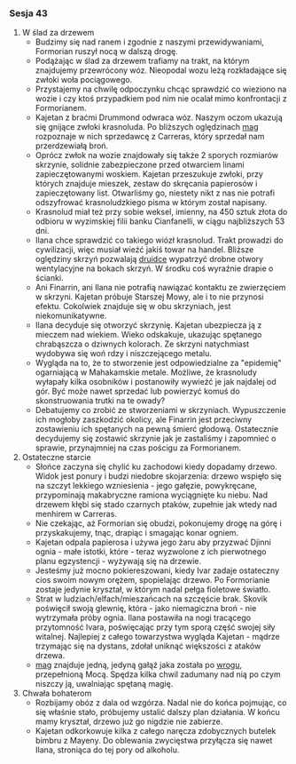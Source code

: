### Sesja 43
1. W ślad za drzewem
    - Budzimy się nad ranem i zgodnie z naszymi przewidywaniami, Formorian ruszył nocą w dalszą drogę.
    - Podążając w ślad za drzewem trafiamy na trakt, na którym znajdujemy przewrócony wóz. Nieopodal wozu leżą rozkładające się zwłoki woła pociągowego. 
    - Przystajemy na chwilę odpoczynku chcąc sprawdzić co wieziono na wozie i czy ktoś przypadkiem pod nim nie ocalał mimo konfrontacji z Formorianem.
    - Kajetan z braćmi Drummond odwraca wóz. Naszym oczom ukazują się gnijące zwłoki krasnoluda. Po bliższych oględzinach [mag](Kajetan) rozpoznaje w nich sprzedawcę z Carreras, który sprzedał nam przerdzewiałą broń.
    - Oprócz zwłok na wozie znajdowały się także 2 sporych rozmiarów skrzynie, solidnie zabezpieczone przed otwarciem linami zapieczętowanymi woskiem. Kajetan przeszukuje zwłoki, przy których znajduje mieszek, zestaw do skręcania papierosów i zapieczętowany list. Otwarliśmy go, niestety nikt z nas nie potrafi odszyfrować krasnoludzkiego pisma w którym został napisany.
    - Krasnolud miał też przy sobie weksel, imienny, na 450 sztuk złota do odbioru w wyzimskiej filii banku Cianfanelli, w ciągu najbliższych 53 dni.
    - Ilana chce sprawdzić co takiego wiózł krasnolud. Trakt prowadzi do cywilizacji, więc musiał wieźć jakiś towar na handel. Bliższe oględziny skrzyń pozwalają [druidce](Ilana) wypatrzyć drobne otwory wentylacyjne na bokach skrzyń. W środku coś wyraźnie drapie o ścianki.
    - Ani Finarrin, ani Ilana nie potrafią nawiązać kontaktu ze zwierzęciem w skrzyni. Kajetan próbuje Starszej Mowy, ale i to nie przynosi efektu. Cokolwiek znajduje się w obu skrzyniach, jest niekomunikatywne.
    - Ilana decyduje się otworzyć skrzynię. Kajetan ubezpiecza ją z mieczem nad wiekiem. Wieko odskakuje, ukazując spętanego chrabąszcza o dziwnych kolorach. Ze skrzyni natychmiast wydobywa się woń rdzy i niszczejącego metalu.
    - Wygląda na to, że to stworzenie jest odpowiedzialne za "epidemię" ogarniającą w Mahakamskie metale. Możliwe, że krasnoludy wyłapały kilka osobników i postanowiły wywieźć je jak najdalej od gór. Być może nawet sprzedać lub powierzyć komuś do skonstruowania trutki na te owady?
    - Debatujemy co zrobić ze stworzeniami w skrzyniach. Wypuszczenie ich mogłoby zaszkodzić okolicy, ale Finarrin jest przeciwny zostawieniu ich spętanych na pewną śmierć głodową. Ostatecznie decydujemy się zostawić skrzynie jak je zastaliśmy i zapomnieć o sprawie, przynajmniej na czas pościgu za Formorianem.
2. Ostateczne starcie
    - Słońce zaczyna się chylić ku zachodowi kiedy dopadamy drzewo. Widok jest ponury i budzi niedobre skojarzenia: drzewo wspięło się na szczyt lekkiego wzniesienia - jego gałęzie, powykręcane, przypominają makabryczne ramiona wyciągnięte ku niebu. Nad drzewem kłębi się stado czarnych ptaków, zupełnie jak wtedy nad menhirem w Carreras.
    - Nie czekając, aż Formorian się obudzi, pokonujemy drogę na górę i przyskakujemy, tnąc, drapiąc i smagając konar ogniem.
    - Kajetan odpala papierosa i używa jego żaru aby przyzwać Djinni ognia - małe istotki, które - teraz wyzwolone z ich pierwotnego planu egzystencji - wyżywają się na drzewie.
    - Jesteśmy już mocno pokiereszowani, kiedy Ivar zadaje ostateczny cios swoim nowym orężem, spopielając drzewo. Po Formorianie zostaje jedynie kryształ, w którym nadal pełga fioletowe światło.
    - Strat w ludziach/elfach/mieszańcach na szczęście brak. Skovik poświęcił swoją glewnię, która - jako niemagiczna broń - nie wytrzymała próby ognia. Ilana postawiła na nogi tracącego przytomność Ivara, poświęcając przy tym sporą część swojej siły witalnej. Najlepiej z całego towarzystwa wygląda Kajetan - mądrze trzymając się na dystans, zdołał uniknąć większości z ataków drzewa.
    - [mag](Kajetan) znajduje jedną, jedyną gałąź jaka została po [wrogu](Formorian), przepełnioną Mocą. Spędza kilka chwil zadumany nad nią po czym niszczy ją, uwalniając spętaną magię.
3. Chwała bohaterom
    - Rozbijamy obóz z dala od wzgórza. Nadal nie do końca pojmując, co się właśnie stało, próbujemy ustalić dalszy plan działania. W końcu mamy kryształ, drzewo już go nigdzie nie zabierze.
    - Kajetan odkorkowuje kilka z całego naręcza zdobycznych butelek bimbru z Mayeny. Do oblewania zwycięstwa przyłącza się nawet Ilana, stroniąca do tej pory od alkoholu.